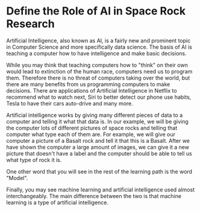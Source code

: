 # Define the Role of AI in Space Rock Research

Artificial Intelligence, also known as AI, is a fairly new and prominent topic in Computer Science and more specifically data science. The basis of AI is teaching a computer how to have intelligence and make basic decisions.

While you may think that teaching computers how to "think" on their own would lead to extinction of the human race, computers need us to program them. Therefore there is no threat of computers taking over the world, but there are many benefits from us programming computers to make decisions. There are applications of Artificial Intelligence in Netflix to recommend what to watch next, Siri to better detect our phone use habits, Tesla to have their cars auto-drive and many more.

Artificial intelligence works by giving many different pieces of data to a computer and telling it what that data is. In our example, we will be giving the computer lots of different pictures of space rocks and telling that computer what type each of them are. For example, we will give our computer a picture of a Basalt rock and tell it that this is a Basalt. After we have shown the computer a large amount of images, we can give it a new picture that doesn't have a label and the computer should be able to tell us what type of rock it is.

One other word that you will see in the rest of the learning path is the word "Model". 

Finally, you may see machine learning and artificial intelligence used almost interchangeably. The main difference between the two is that machine learning is a type of artificial intelligence.
